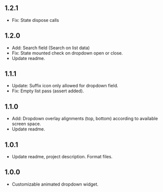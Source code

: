 ## 1.2.1
* Fix: State dispose calls

## 1.2.0
* Add: Search field (Search on list data)
* Fix: State mounted check on dropdown open or close.
* Update readme.

## 1.1.1
* Update: Suffix icon only allowed for dropdown field.
* Fix: Empty list pass (assert added).

## 1.1.0
* Add: Dropdown overlay alignments (top, bottom) according to available screen space.
* Update readme.

## 1.0.1
* Update readme, project description. Format files.

## 1.0.0
* Customizable animated dropdown widget.
